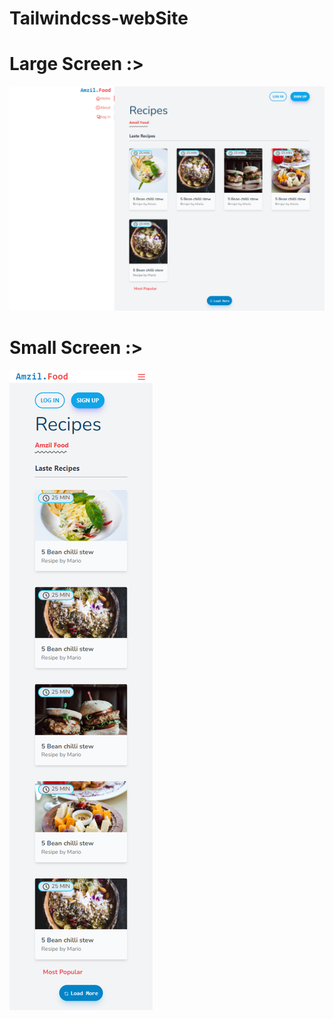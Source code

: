 # Tailwindcss-webSite
# Large Screen :>
![](Gitimage/lg.png)
# Small Screen :>
![](Gitimage/sm.png)
